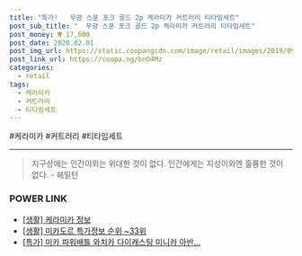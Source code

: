 ```yaml
--- 
title: "특가!   무광 스푼 포크 골드 2p 케라미카 커트러리 티타임세트" 
post_sub_title: "  무광 스푼 포크 골드 2p 케라미카 커트러리 티타임세트" 
post_money: ₩ 17,600 
post_date: 2020.02.01 
post_img_url: https://static.coupangcdn.com/image/retail/images/2019/09/18/21/3/6deb3179-a64e-4b69-8f31-6bdc5763ac66.jpg 
post_link_url: https://coupa.ng/bnO4Mz 
categories: 
  - retail 
tags: 
  - 케라미카 
  - 커트러리 
  - 티타임세트 
--- 
```

  #케라미카 #커트러리 #티타임세트 
<hr> 

> 지구상에는 인간이외는 위대한 것이 없다. 인간에게는 지성이외엔 훌륭한 것이 없다. - 헤밀턴 


### POWER LINK

* <a href="https://blog.naver.com/santokki14/221767554876" target="_blank"> [생활] 케라미카 정보 </a>
* <a href="https://blog.naver.com/sakai111/221781562258" target="_blank"> [생활] 미카도르 특가정보 순위 ~33위</a>
* <a href="https://blog.naver.com/santokki14/221792120689" target="_blank">[특가] 미카 파워배틀 와치카 다이캐스팅 미니카 아반...</a>

